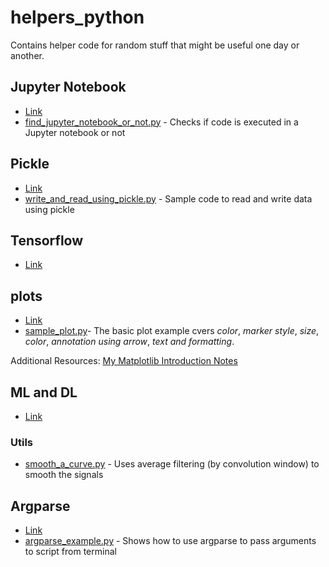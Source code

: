 # helpers_python
Contains helper code for random stuff that might be useful one day or another.


## Jupyter Notebook
- [Link](src/jupyter_notebook)
-  [find_jupyter_notebook_or_not.py](src/jupyter_notebook/find_jupyter_notebook_or_not.py) - Checks if code is executed in a Jupyter notebook or not

## Pickle
- [Link](src/pickle_notes)
- [write_and_read_using_pickle.py](src/pickle_notes/write_and_read_using_pickle.py) - Sample code to read and write data using pickle

## Tensorflow
- [Link](src/tensorflow_notes)

## plots
- [Link](src/plots)
- [sample_plot.py](src/plots/sample_plot.py)-  The basic plot example cvers *color*,	*marker style*, *size*, *color*, *annotation using arrow*, *text and formatting*.

Additional Resources: [My Matplotlib Introduction Notes](https://prasanth-ntu.github.io/html/ML-Course/Matplotlib-Introduction/Matplotlib-Introduction-Notes.html)

## ML and DL
- [Link](src/ML_and_DL)

### Utils
- [smooth_a_curve.py](src/ML_and_DL/utils/smooth_a_curve.py) - Uses average filtering (by convolution window) to smooth the signals

## Argparse
- [Link](src/argparse_notes)
- [argparse_example.py](src/argparse_notes/argparse_example.py) - Shows how to use argparse to pass arguments to script from terminal
